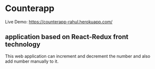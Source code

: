 # Counterapp
Live Demo: https://counterapp-rahul.herokuapp.com/
## application based on React-Redux front technology
This web application can increment and decrement the number and also add number manually to it.

